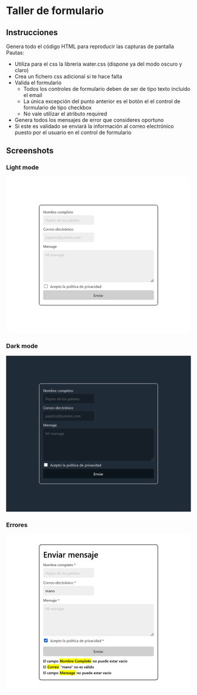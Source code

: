 # Taller de formulario

## Instrucciones

Genera todo el código HTML para reproducir las capturas de pantalla
Pautas:
- Utiliza para el css la librería water.css (dispone ya del modo oscuro y claro)
- Crea un fichero css adicional si te hace falta
- Valida el formulario
  - Todos los controles de formulario deben de ser de tipo texto incluido el email
  - La única excepción del punto anterior es el botón el el control de formulario de tipo checkbox
  - No vale utilizar el atributo required
- Genera todos los mensajes de error que consideres oportuno
- Si este es validado se enviará la información al correo electrónico puesto por el usuario en el control de formulario

## Screenshots

### Light mode
![light mode](./screenshots/Screenshot-light-mode.png)

### Dark mode
![dark mode](./screenshots/Screenshot-dark-mode.png)

### Errores
![screenshot errors](./screenshots/screenshot-errors.png)